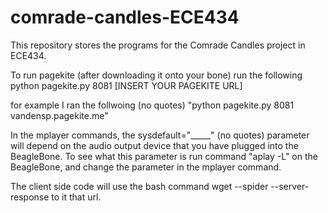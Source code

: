 # comrade-candles-ECE434
This repository stores the programs for the Comrade Candles project in ECE434.

To run pagekite (after downloading it onto your bone) run the following
python pagekite.py 8081 [INSERT YOUR PAGEKITE URL]

for example I ran the follwoing (no quotes)
"python pagekite.py 8081 vandensp.pagekite.me"

In the mplayer commands, the sysdefault="_____" (no quotes) parameter will depend on the audio output device
that you have plugged into the BeagleBone. To see what this parameter is run command "aplay -L"
on the BeagleBone, and change the parameter in the mplayer command.

The client side code will use the bash command
wget --spider --server-response <url>
to it that url.
